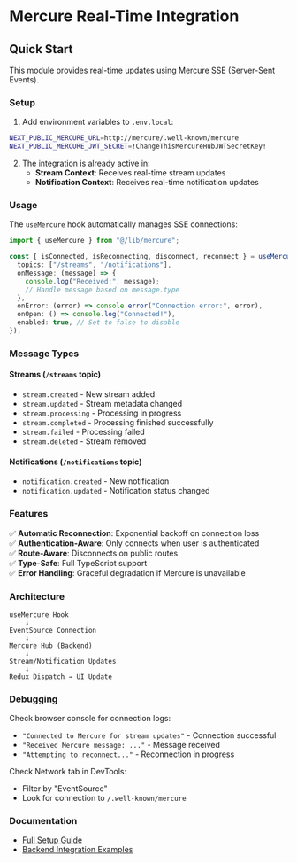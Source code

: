 # Mercure Real-Time Integration

## Quick Start

This module provides real-time updates using Mercure SSE (Server-Sent Events).

### Setup

1. Add environment variables to `.env.local`:

```bash
NEXT_PUBLIC_MERCURE_URL=http://mercure/.well-known/mercure
NEXT_PUBLIC_MERCURE_JWT_SECRET=!ChangeThisMercureHubJWTSecretKey!
```

2. The integration is already active in:
   - **Stream Context**: Receives real-time stream updates
   - **Notification Context**: Receives real-time notification updates

### Usage

The `useMercure` hook automatically manages SSE connections:

```typescript
import { useMercure } from "@/lib/mercure";

const { isConnected, isReconnecting, disconnect, reconnect } = useMercure({
  topics: ["/streams", "/notifications"],
  onMessage: (message) => {
    console.log("Received:", message);
    // Handle message based on message.type
  },
  onError: (error) => console.error("Connection error:", error),
  onOpen: () => console.log("Connected!"),
  enabled: true, // Set to false to disable
});
```

### Message Types

#### Streams (`/streams` topic)

- `stream.created` - New stream added
- `stream.updated` - Stream metadata changed
- `stream.processing` - Processing in progress
- `stream.completed` - Processing finished successfully
- `stream.failed` - Processing failed
- `stream.deleted` - Stream removed

#### Notifications (`/notifications` topic)

- `notification.created` - New notification
- `notification.updated` - Notification status changed

### Features

✅ **Automatic Reconnection**: Exponential backoff on connection loss  
✅ **Authentication-Aware**: Only connects when user is authenticated  
✅ **Route-Aware**: Disconnects on public routes  
✅ **Type-Safe**: Full TypeScript support  
✅ **Error Handling**: Graceful degradation if Mercure is unavailable

### Architecture

```
useMercure Hook
    ↓
EventSource Connection
    ↓
Mercure Hub (Backend)
    ↓
Stream/Notification Updates
    ↓
Redux Dispatch → UI Update
```

### Debugging

Check browser console for connection logs:

- `"Connected to Mercure for stream updates"` - Connection successful
- `"Received Mercure message: ..."` - Message received
- `"Attempting to reconnect..."` - Reconnection in progress

Check Network tab in DevTools:

- Filter by "EventSource"
- Look for connection to `/.well-known/mercure`

### Documentation

- [Full Setup Guide](../../MERCURE_SETUP.md)
- [Backend Integration Examples](../../MERCURE_BACKEND_EXAMPLE.md)

